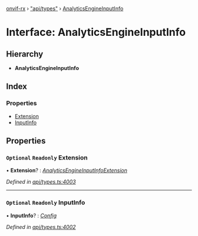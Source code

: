 [onvif-rx](../README.md) › ["api/types"](../modules/_api_types_.md) › [AnalyticsEngineInputInfo](_api_types_.analyticsengineinputinfo.md)

# Interface: AnalyticsEngineInputInfo

## Hierarchy

* **AnalyticsEngineInputInfo**

## Index

### Properties

* [Extension](_api_types_.analyticsengineinputinfo.md#optional-readonly-extension)
* [InputInfo](_api_types_.analyticsengineinputinfo.md#optional-readonly-inputinfo)

## Properties

### `Optional` `Readonly` Extension

• **Extension**? : *[AnalyticsEngineInputInfoExtension](_api_types_.analyticsengineinputinfoextension.md)*

*Defined in [api/types.ts:4003](https://github.com/patrickmichalina/onvif-rx/blob/3e9b152/src/api/types.ts#L4003)*

___

### `Optional` `Readonly` InputInfo

• **InputInfo**? : *[Config](_api_types_.config.md)*

*Defined in [api/types.ts:4002](https://github.com/patrickmichalina/onvif-rx/blob/3e9b152/src/api/types.ts#L4002)*
